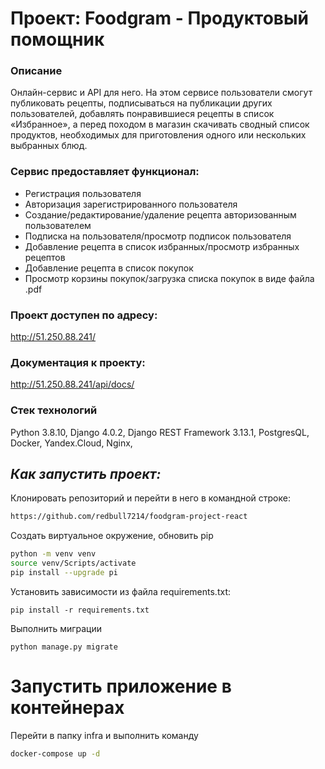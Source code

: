 # Проект: Foodgram - Продуктовый помощник
### Описание
Онлайн-сервис и API для него. На этом сервисе пользователи смогут публиковать рецепты, подписываться на публикации других пользователей, добавлять понравившиеся рецепты в список «Избранное», а перед походом в магазин скачивать сводный список продуктов, необходимых для приготовления одного или нескольких выбранных блюд.

### Сервис предоставляет функционал:

- Регистрация пользователя
- Авторизация зарегистрированного пользователя
- Создание/редактирование/удаление рецепта авторизованным пользователем
- Подписка на пользователя/просмотр подписок пользователя
- Добавление рецепта в список избранных/просмотр избранных рецептов
- Добавление рецепта в список покупок
- Просмотр корзины покупок/загрузка списка покупок в виде файла .pdf

### Проект доступен по адресу:
http://51.250.88.241/
### Документация к проекту:
http://51.250.88.241/api/docs/
### Стек технологий
Python 3.8.10, Django 4.0.2, Django REST Framework 3.13.1, PostgresQL, Docker, Yandex.Cloud, Nginx, 
## _Как запустить проект:_
Клонировать репозиторий и перейти в него в командной строке:
```sh
https://github.com/redbull7214/foodgram-project-react
```
Создать виртуальное окружение, обновить pip
```sh
python -m venv venv
source venv/Scripts/activate
pip install --upgrade pi
```
Установить зависимости из файла requirements.txt:
```
pip install -r requirements.txt
```
Выполнить миграции
```
python manage.py migrate
```
# Запустить приложение в контейнерах
Перейти в папку infra и выполнить команду
```sh
docker-compose up -d
```
